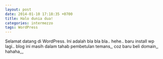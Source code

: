 ```yaml
---
layout: post
date: 2014-01-10 17:18:35 +0700
title: Halo dunia dua!
categories: intermezzo
tags: WordPress
---
```

<p>Selamat datang di WordPress. Ini adalah bla bla bla.. hehe.. baru install wp lagi.. blog ini masih dalam tahab pembetulan temans,, coz baru beli domain,, hahaha,,,</p>